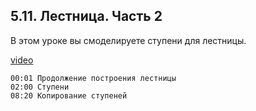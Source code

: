 ## 5.11. Лестница. Часть 2

В этом уроке вы смоделируете ступени для лестницы.

[video](https://player.softculture.cc/embed/online/RHN/RHN_72.15.06_L6-4_Staicase_Part2)

``` chapters
00:01 Продолжение построения лестницы
02:00 Ступени
08:20 Копирование ступеней
```